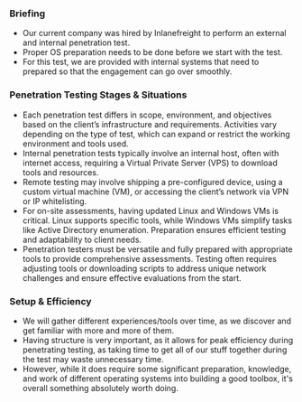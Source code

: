 ### Briefing
- Our current company was hired by Inlanefreight to perform an external and internal penetration test.
- Proper OS preparation needs to be done before we start with the test.
- For this test, we are provided with internal systems that need to prepared so that the engagement can go over smoothly.
### Penetration Testing Stages & Situations
- Each penetration test differs in scope, environment, and objectives based on the client’s infrastructure and requirements. Activities vary depending on the type of test, which can expand or restrict the working environment and tools used.
- Internal penetration tests typically involve an internal host, often with internet access, requiring a Virtual Private Server (VPS) to download tools and resources. 
- Remote testing may involve shipping a pre-configured device, using a custom virtual machine (VM), or accessing the client’s network via VPN or IP whitelisting.
-  For on-site assessments, having updated Linux and Windows VMs is critical. Linux supports specific tools, while Windows VMs simplify tasks like Active Directory enumeration. Preparation ensures efficient testing and adaptability to client needs.
- Penetration testers must be versatile and fully prepared with appropriate tools to provide comprehensive assessments. Testing often requires adjusting tools or downloading scripts to address unique network challenges and ensure effective evaluations from the start.


### Setup & Efficiency
- We will gather different experiences/tools over time, as we discover and get familiar with more and more of them.
- Having structure is very important, as it allows for peak efficiency during penetrating testing, as taking time to get all of our stuff together during the test may waste unnecessary time.
- However, while it does require some significant preparation, knowledge, and work of different operating systems into building a good toolbox, it's overall something absolutely worth doing.